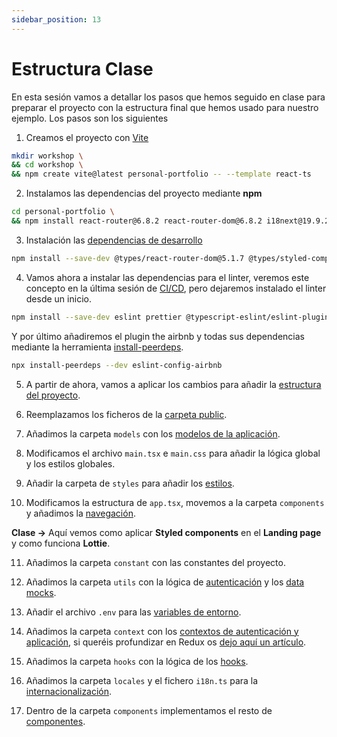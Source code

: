 ```yaml
---
sidebar_position: 13
---
```


# Estructura Clase

En esta sesión vamos a detallar los pasos que hemos seguido en clase para preparar el proyecto con la estructura final que hemos usado para nuestro ejemplo. Los pasos son los siguientes

1. Creamos el proyecto con [Vite](https://vitejs.dev/)

```bash
mkdir workshop \
&& cd workshop \
&& npm create vite@latest personal-portfolio -- --template react-ts
```

2. Instalamos las dependencias del proyecto mediante **npm**

```bash
cd personal-portfolio \
&& npm install react-router@6.8.2 react-router-dom@6.8.2 i18next@19.9.2 i18next-browser-languagedetector@6.0.1 react-i18next@12.2.0  jwt-decode@3.1.2 react-helmet-async@1.3.0 lottie-react@2.3.1 styled-components@5.2.1
```

3. Instalación las [dependencias de desarrollo](https://docs.npmjs.com/specifying-dependencies-and-devdependencies-in-a-package-json-file)

```bash
npm install --save-dev @types/react-router-dom@5.1.7 @types/styled-components@5.1.7 @types/node@18.14.6
```

4. Vamos ahora a instalar las dependencias para el linter, veremos este concepto en la última sesión de [CI/CD](../testing/linter.md), pero dejaremos instalado el linter desde un inicio.

```bash
npm install --save-dev eslint prettier @typescript-eslint/eslint-plugin @typescript-eslint/parser eslint-config-airbnb-typescript eslint-config-prettier eslint-plugin-prettier eslint-plugin-import eslint-plugin-react
```

Y por último añadiremos el plugin the airbnb y todas sus dependencias mediante la herramienta [install-peerdeps](https://www.npmjs.com/package/install-peerdeps).

```bash
npx install-peerdeps --dev eslint-config-airbnb
```

5. A partir de ahora, vamos a aplicar los cambios para añadir la [estructura del proyecto](./scaffolding).

6. Reemplazamos los ficheros de la [carpeta public](./scaffolding#carpeta-public).

7. Añadimos la carpeta `models` con los [modelos de la aplicación](./models).

8. Modificamos el archivo `main.tsx` e `main.css` para añadir la lógica global y los estilos globales.

9. Añadir la carpeta de `styles` para añadir los [estilos](./style).

10. Modificamos la estructura de `app.tsx`, movemos a la carpeta `components` y añadimos la [navegación](./navigation).

**Clase ->** Aquí vemos como aplicar **Styled components** en el **Landing page** y como funciona **Lottie**.

11. Añadimos la carpeta `constant` con las constantes del proyecto.

12. Añadimos la carpeta `utils` con la lógica de [autenticación](./authentication) y los [data mocks](./mocks).

13. Añadir el archivo `.env` para las [variables de entorno](https://vitejs.dev/guide/env-and-mode.html).

14. Añadimos la carpeta `context` con los [contextos de autenticación y aplicación](./context), si queréis profundizar en Redux os [dejo aquí un artículo](https://dev.to/lucferbux/introduccion-a-redux-1mi3).

15. Añadimos la carpeta `hooks` con la lógica de los [hooks](./hooks).

16. Añadimos la carpeta `locales` y el fichero `i18n.ts` para la [internacionalización](./i18n).

17. Dentro de la carpeta `components` implementamos el resto de [componentes](./components).
